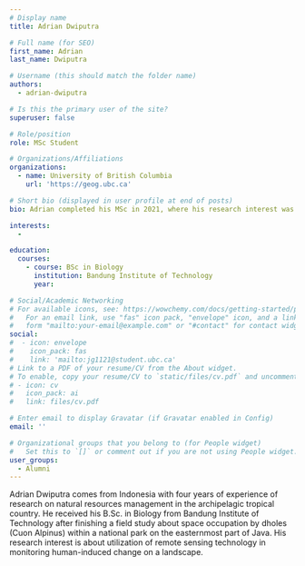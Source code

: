 ```yaml
---
# Display name
title: Adrian Dwiputra

# Full name (for SEO)
first_name: Adrian 
last_name: Dwiputra

# Username (this should match the folder name)
authors:
  - adrian-dwiputra

# Is this the primary user of the site?
superuser: false

# Role/position
role: MSc Student 

# Organizations/Affiliations
organizations:
  - name: University of British Columbia
    url: 'https://geog.ubc.ca'

# Short bio (displayed in user profile at end of posts)
bio: Adrian completed his MSc in 2021, where his research interest was about the utilization of remote sensing technology in monitoring human-induced change on a landscape.

interests:
  - 

education:
  courses:
    - course: BSc in Biology
      institution: Bandung Institute of Technology
      year: 

# Social/Academic Networking
# For available icons, see: https://wowchemy.com/docs/getting-started/page-builder/#icons
#   For an email link, use "fas" icon pack, "envelope" icon, and a link in the
#   form "mailto:your-email@example.com" or "#contact" for contact widget.
social:
#  - icon: envelope
#    icon_pack: fas
#    link: 'mailto:jg1121@student.ubc.ca'
# Link to a PDF of your resume/CV from the About widget.
# To enable, copy your resume/CV to `static/files/cv.pdf` and uncomment the lines below.
# - icon: cv
#   icon_pack: ai
#   link: files/cv.pdf

# Enter email to display Gravatar (if Gravatar enabled in Config)
email: ''

# Organizational groups that you belong to (for People widget)
#   Set this to `[]` or comment out if you are not using People widget.
user_groups:
  - Alumni
---
```


Adrian Dwiputra comes from Indonesia with four years of experience of research on natural resources management in the archipelagic tropical country. He received his B.Sc. in Biology from Bandung Institute of Technology after finishing a field study about space occupation by dholes (Cuon Alpinus) within a national park on the easternmost part of Java. His research interest is about utilization of remote sensing technology in monitoring human-induced change on a landscape.
